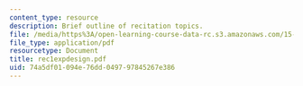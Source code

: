 ```yaml
---
content_type: resource
description: Brief outline of recitation topics.
file: /media/https%3A/open-learning-course-data-rc.s3.amazonaws.com/15-301-managerial-psychology-laboratory-fall-2004/74a5df01094e76dd049797845267e386_rec1expdesign.pdf
file_type: application/pdf
resourcetype: Document
title: rec1expdesign.pdf
uid: 74a5df01-094e-76dd-0497-97845267e386
---
```

